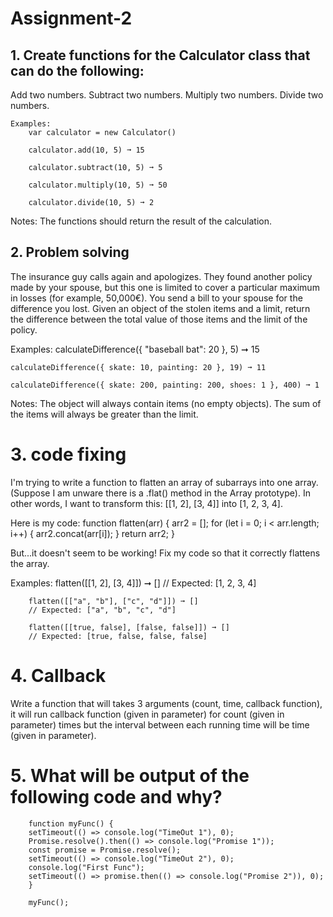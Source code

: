 # Assignment-2

## 1. Create functions for the Calculator class that can do the following:
Add two numbers.
Subtract two numbers.
Multiply two numbers.
Divide two numbers.

    Examples:
        var calculator = new Calculator()

        calculator.add(10, 5) ➞ 15

        calculator.subtract(10, 5) ➞ 5

        calculator.multiply(10, 5) ➞ 50

        calculator.divide(10, 5) ➞ 2

Notes:
The functions should return the result of the calculation.






## 2. Problem solving
The insurance guy calls again and apologizes. They found another policy made by your spouse, but this one is limited to cover a particular maximum in losses (for example,      50,000€). You send a bill to your spouse for the difference you lost.
Given an object of the stolen items and a limit, return the difference between the total value of those items and the limit of the policy.

Examples:
    calculateDifference({ "baseball bat": 20 }, 5) ➞ 15

    calculateDifference({ skate: 10, painting: 20 }, 19) ➞ 11

    calculateDifference({ skate: 200, painting: 200, shoes: 1 }, 400) ➞ 1

Notes:
The object will always contain items (no empty objects).
The sum of the items will always be greater than the limit.






# 3. code fixing
I'm trying to write a function to flatten an array of subarrays into one array. (Suppose I am unware there is a .flat() method in the Array prototype). In other words, I want to transform this: [[1, 2], [3, 4]] into [1, 2, 3, 4].

Here is my code:
        function flatten(arr) {
        arr2 = [];
        for (let i = 0; i < arr.length; i++) {
            arr2.concat(arr[i]);
        }
        return arr2;
        }

But...it doesn't seem to be working! Fix my code so that it correctly flattens the array.

Examples:
        flatten([[1, 2], [3, 4]]) ➞ []
        // Expected: [1, 2, 3, 4]

        flatten([["a", "b"], ["c", "d"]]) ➞ []
        // Expected: ["a", "b", "c", "d"]

        flatten([[true, false], [false, false]]) ➞ []
        // Expected: [true, false, false, false]








# 4. Callback
Write a function that will takes 3 arguments (count, time, callback function), it will run callback function (given in parameter)  for count (given in parameter) times but the interval between each running time will  be time (given in parameter).






# 5. What will be output of the following code and why?

        function myFunc() {
        setTimeout(() => console.log("TimeOut 1"), 0);
        Promise.resolve().then(() => console.log("Promise 1"));
        const promise = Promise.resolve();
        setTimeout(() => console.log("TimeOut 2"), 0);
        console.log("First Func");
        setTimeout(() => promise.then(() => console.log("Promise 2")), 0);
        }
        
        myFunc();
